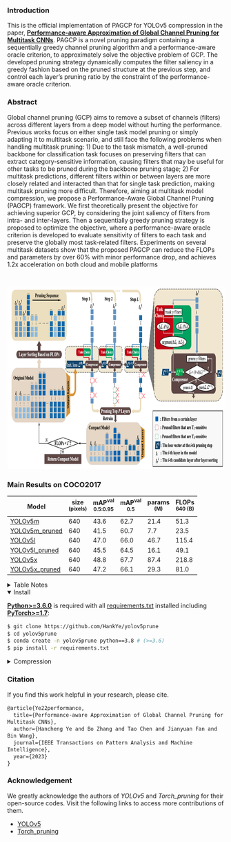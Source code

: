 ### Introduction

This is the official implementation of PAGCP for YOLOv5 compression in the paper, [**Performance-aware Approximation of Global Channel Pruning for Multitask CNNs**](https://github.com/HankYe/yolov5prune). PAGCP is a novel pruning paradigm containing a sequentially greedy channel pruning algorithm and a performance-aware oracle criterion, to approximately solve the objective problem of GCP. The developed pruning strategy dynamically computes the filter saliency in a greedy fashion based on the pruned structure at the previous step, and control each layer’s pruning ratio by the constraint of the performance-aware oracle criterion.

### Abstract
Global channel pruning (GCP) aims to remove a subset of channels (filters) across different layers from a deep model without hurting the performance. Previous works focus on either single task model pruning or simply adapting it to multitask scenario, and still face the following problems when handling multitask pruning: 1) Due to the task mismatch, a well-pruned backbone for classification task focuses on preserving filters that can extract category-sensitive information, causing filters that may be useful for other tasks to be pruned during the backbone pruning stage; 2) For multitask predictions, different filters within or between layers are more closely related and interacted than that for single task prediction, making multitask pruning more difficult. 
Therefore, aiming at multitask model compression, we propose a Performance-Aware Global Channel Pruning (PAGCP) framework. We first theoretically present the objective for achieving superior GCP, by considering the joint saliency of filters from intra- and inter-layers. Then a sequentially greedy pruning strategy is proposed to optimize the objective, where a performance-aware oracle criterion is developed to evaluate sensitivity of filters to each task and preserve the globally most task-related filters. Experiments on several multitask datasets show that the proposed PAGCP can reduce the FLOPs and parameters by over 60\% with minor performance drop, and achieves 1.2x acceleration on both cloud and mobile platforms

&ensp;
<p align="center">
  <img src="docs/PAGCP.png" width="100%" height="420">
</p>

### Main Results on COCO2017

[assets]: https://github.com/HankYe/yolov5prune/releases

|Model |size<br><sup>(pixels) |mAP<sup>val<br>0.5:0.95 |mAP<sup>val<br>0.5  |params<br><sup>(M) |FLOPs<br><sup>640 (B)
|---                          |---  |---      |---      |---   |---
|[YOLOv5m][assets]            |640  |43.6     |62.7     |21.4  |51.3
|[YOLOv5m_pruned][assets]     |640  |41.5     |60.7     |7.7   |23.5
|[YOLOv5l][assets]            |640  |47.0     |66.0     |46.7  |115.4
|[YOLOv5l_pruned][assets]     |640  |45.5     |64.5     |16.1  |49.1
|[YOLOv5x][assets]            |640  |48.8     |67.7     |87.4  |218.8
|[YOLOv5x_pruned][assets]     |640  |47.2     |66.1     |29.3  |81.0

<details>
  <summary>Table Notes</summary>

* AP values are for single-model single-scale. **Reproduce mAP**
  by `python val.py --data coco.yaml --img 640 --weights /path/to/model/checpoints`
* All pre-trained and pruned models are trained with hyp.scratch.yaml to align the setting.

</details>
<details open>
<summary>Install</summary>

[**Python>=3.6.0**](https://www.python.org/) is required with all [requirements.txt](https://github.com/HankYe/yolov5prune/blob/master/requirements.txt) installed including [**PyTorch>=1.7**](https://pytorch.org/get-started/locally/):
<!-- $ sudo apt update && apt install -y libgl1-mesa-glx libsm6 libxext6 libxrender-dev -->

```bash
$ git clone https://github.com/HankYe/yolov5prune
$ cd yolov5prune
$ conda create -n yolov5prune python==3.8 # (>=3.6)
$ pip install -r requirements.txt
```

</details>

<details>
<summary>Compression</summary>

Repeatedly run the command below to prune models on [COCO](https://github.com/HankYe/yolov5prune/blob/master/data/scripts/get_coco.sh) dataset, in which hyper-parameters can be tuned to get better compression performance.

```bash
$ python compress.py --model $model name$ --dataset COCO --data coco.yaml --batch 64 --weights /path/to/to-prune/model --initial_rate 0.06 --initial_thres 6. --topk 0.8 --exp --sequential --device 0
```

</details>


### Citation
If you find this work helpful in your research, please cite.
````
@article{Ye22performance,
  title={Performance-aware Approximation of Global Channel Pruning for Multitask CNNs},
  author={Hancheng Ye and Bo Zhang and Tao Chen and Jianyuan Fan and Bin Wang},
  journal={IEEE Transactions on Pattern Analysis and Machine Intelligence},
  year={2023}
}
````

### Acknowledgement
We greatly acknowledge the authors of _YOLOv5_ and _Torch_pruning_ for their open-source codes. Visit the following links to access more contributions of them.
* [YOLOv5](https://github.com/ultralytics/yolov5)
* [Torch_pruning](https://github.com/VainF/Torch-Pruning)